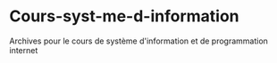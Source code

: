 # Cours-syst-me-d-information
Archives pour le cours de système d'information et de programmation internet
